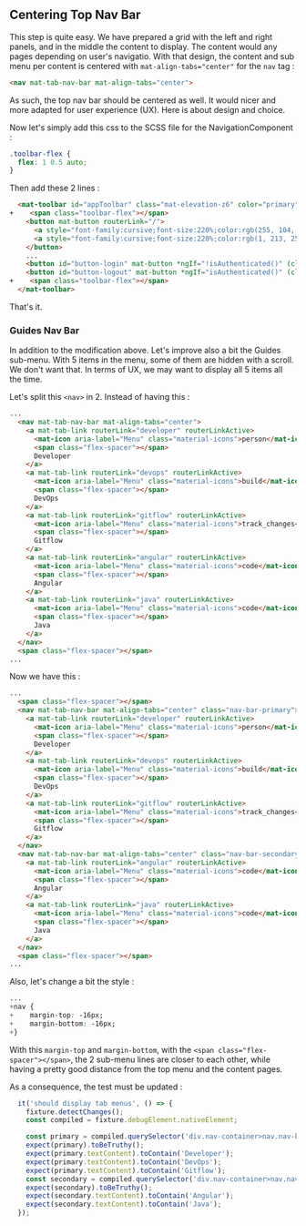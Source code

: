 ## Centering Top Nav Bar

This step is quite easy. We have prepared a grid with the left and right panels, and in the middle the content to display. The content would any pages depending on user's navigatio. With that design, the content and sub menu per content is centered with `mat-align-tabs="center"` for the `nav` tag :

```html
<nav mat-tab-nav-bar mat-align-tabs="center">
```

As such, the top nav bar should be centered as well. It would nicer and more adapted for user experience (UX). Here is about design and choice. 

Now let's simply add this css to the SCSS file for the NavigationComponent :

```css
.toolbar-flex {
  flex: 1 0.5 auto;
}
```

Then add these 2 lines :

```html
  <mat-toolbar id="appToolbar" class="mat-elevation-z6" color="primary">
+    <span class="toolbar-flex"></span>
    <button mat-button routerLink="/">
      <a style="font-family:cursive;font-size:220%;color:rgb(255, 104, 93);">One</a>
      <a style="font-family:cursive;font-size:220%;color:rgb(1, 213, 250);">Profile</a>
    </button>
    ...
    <button id="button-login" mat-button *ngIf="!isAuthenticated()" (click)="login()">Login</button>
    <button id="button-logout" mat-button *ngIf="isAuthenticated()" (click)="logout()">Logout</button>
+    <span class="toolbar-flex"></span>
  </mat-toolbar>
```

That's it.

### Guides Nav Bar

In addition to the modification above. Let's improve also a bit the Guides sub-menu. With 5 items in the menu, some of them are hidden with a scroll. We don't want that. In terms of UX, we may want to display all 5 items all the time.

Let's split this `<nav>` in 2. Instead of having this :

```html
...
  <nav mat-tab-nav-bar mat-align-tabs="center">
    <a mat-tab-link routerLink="developer" routerLinkActive>
      <mat-icon aria-label="Menu" class="material-icons">person</mat-icon>
      <span class="flex-spacer"></span>
      Developer
    </a>
    <a mat-tab-link routerLink="devops" routerLinkActive>
      <mat-icon aria-label="Menu" class="material-icons">build</mat-icon>
      <span class="flex-spacer"></span>
      DevOps
    </a>
    <a mat-tab-link routerLink="gitflow" routerLinkActive>
      <mat-icon aria-label="Menu" class="material-icons">track_changes</mat-icon>
      <span class="flex-spacer"></span>
      Gitflow
    </a>
    <a mat-tab-link routerLink="angular" routerLinkActive>
      <mat-icon aria-label="Menu" class="material-icons">code</mat-icon>
      <span class="flex-spacer"></span>
      Angular
    </a>
    <a mat-tab-link routerLink="java" routerLinkActive>
      <mat-icon aria-label="Menu" class="material-icons">code</mat-icon>
      <span class="flex-spacer"></span>
      Java
    </a>
  </nav>
  <span class="flex-spacer"></span>
...
```

Now we have this :

```html
...
  <span class="flex-spacer"></span>
  <nav mat-tab-nav-bar mat-align-tabs="center" class="nav-bar-primary">
    <a mat-tab-link routerLink="developer" routerLinkActive>
      <mat-icon aria-label="Menu" class="material-icons">person</mat-icon>
      <span class="flex-spacer"></span>
      Developer
    </a>
    <a mat-tab-link routerLink="devops" routerLinkActive>
      <mat-icon aria-label="Menu" class="material-icons">build</mat-icon>
      <span class="flex-spacer"></span>
      DevOps
    </a>
    <a mat-tab-link routerLink="gitflow" routerLinkActive>
      <mat-icon aria-label="Menu" class="material-icons">track_changes</mat-icon>
      <span class="flex-spacer"></span>
      Gitflow
    </a>
  </nav>
  <nav mat-tab-nav-bar mat-align-tabs="center" class="nav-bar-secondary">
    <a mat-tab-link routerLink="angular" routerLinkActive>
      <mat-icon aria-label="Menu" class="material-icons">code</mat-icon>
      <span class="flex-spacer"></span>
      Angular
    </a>
    <a mat-tab-link routerLink="java" routerLinkActive>
      <mat-icon aria-label="Menu" class="material-icons">code</mat-icon>
      <span class="flex-spacer"></span>
      Java
    </a>
  </nav>
  <span class="flex-spacer"></span>
...
```

Also, let's change a bit the style :

```css
...
+nav {
+    margin-top: -16px;
+    margin-bottom: -16px;
+}
```

With this `margin-top` and `margin-bottom`, with the `<span class="flex-spacer"></span>`, the 2 sub-menu lines are closer to each other, while having a pretty good distance from the top menu and the content pages.

As a consequence, the test must be updated :

```ts
  it('should display tab menus', () => {
    fixture.detectChanges();
    const compiled = fixture.debugElement.nativeElement;

    const primary = compiled.querySelector('div.nav-container>nav.nav-bar-primary');
    expect(primary).toBeTruthy();
    expect(primary.textContent).toContain('Developer');
    expect(primary.textContent).toContain('DevOps');
    expect(primary.textContent).toContain('Gitflow');
    const secondary = compiled.querySelector('div.nav-container>nav.nav-bar-secondary');
    expect(secondary).toBeTruthy();
    expect(secondary.textContent).toContain('Angular');
    expect(secondary.textContent).toContain('Java');
  });
```
